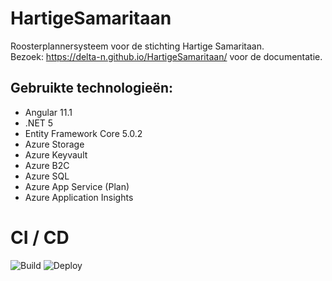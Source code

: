 # HartigeSamaritaan

Roosterplannersysteem voor de stichting Hartige Samaritaan.  
Bezoek: https://delta-n.github.io/HartigeSamaritaan/ voor de documentatie.

## Gebruikte technologieën:

- Angular 11.1
- .NET 5
- Entity Framework Core 5.0.2
- Azure Storage
- Azure Keyvault
- Azure B2C
- Azure SQL
- Azure App Service (Plan)
- Azure Application Insights

# CI / CD

![Build](https://github.com/Delta-N/HartigeSamaritaan/workflows/Build/badge.svg)
![Deploy](https://github.com/Delta-N/HartigeSamaritaan/workflows/Deploy/badge.svg)